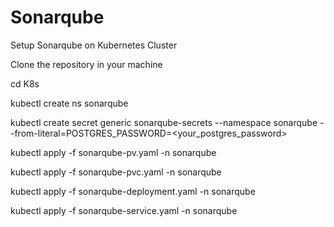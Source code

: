 # Sonarqube


Setup Sonarqube on Kubernetes Cluster

Clone the repository in your machine

cd K8s

kubectl create ns sonarqube

kubectl create secret generic sonarqube-secrets
--namespace sonarqube
--from-literal=POSTGRES_PASSWORD=<your_postgres_password>

kubectl apply -f sonarqube-pv.yaml -n sonarqube

kubectl apply -f sonarqube-pvc.yaml -n sonarqube

kubectl apply -f sonarqube-deployment.yaml -n sonarqube

kubectl apply -f sonarqube-service.yaml -n sonarqube
